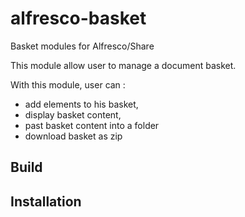 alfresco-basket
===============

Basket modules for Alfresco/Share

This module allow user to manage a document basket.

With this module, user can :
- add elements to his basket,
- display basket content, 
- past basket content into a folder
- download basket as zip

Build
-----


Installation
------------
